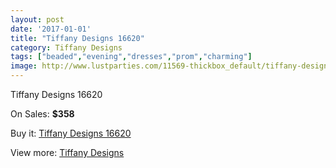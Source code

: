 ```yaml
---
layout: post
date: '2017-01-01'
title: "Tiffany Designs 16620"
category: Tiffany Designs
tags: ["beaded","evening","dresses","prom","charming"]
image: http://www.lustparties.com/11569-thickbox_default/tiffany-designs-16620.jpg
---
```

Tiffany Designs 16620

On Sales: **$358**
<a href="https://www.lustparties.com/en/tiffany-designs/4161-tiffany-designs-16620.html"><amp-img layout="responsive" width="600" height="600" src="//www.lustparties.com/11569-thickbox_default/tiffany-designs-16620.jpg" alt="Tiffany Designs 16620 0" /></a>
<a href="https://www.lustparties.com/en/tiffany-designs/4161-tiffany-designs-16620.html"><amp-img layout="responsive" width="600" height="600" src="//www.lustparties.com/11570-thickbox_default/tiffany-designs-16620.jpg" alt="Tiffany Designs 16620 1" /></a>

Buy it: [Tiffany Designs 16620](https://www.lustparties.com/en/tiffany-designs/4161-tiffany-designs-16620.html "Tiffany Designs 16620")

View more: [Tiffany Designs](https://www.lustparties.com/en/19-tiffany-designs "Tiffany Designs")